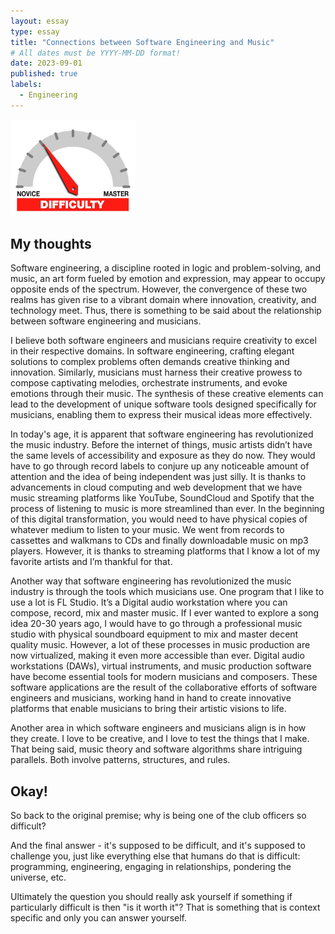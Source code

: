 ```yaml
---
layout: essay
type: essay
title: "Connections between Software Engineering and Music"
# All dates must be YYYY-MM-DD format!
date: 2023-09-01
published: true
labels:
  - Engineering
---
```


<img width="200px" class="rounded float-start pe-4" src="../img/difficulty/degree_difficulty.jpg">

## My thoughts

  Software engineering, a discipline rooted in logic and problem-solving, and music, an art form fueled by emotion and expression, may appear to occupy opposite ends of the spectrum. However, the convergence of these two realms has given rise to a vibrant domain where innovation, creativity, and technology meet. Thus, there is something to be said about the relationship between software engineering and musicians.

  I believe both software engineers and musicians require creativity to excel in their respective domains. In software engineering, crafting elegant solutions to complex problems often demands creative thinking and innovation. Similarly, musicians must harness their creative prowess to compose captivating melodies, orchestrate instruments, and evoke emotions through their music. The synthesis of these creative elements can lead to the development of unique software tools designed specifically for musicians, enabling them to express their musical ideas more effectively. 

  In today's age, it is apparent that software engineering has revolutionized the music industry. Before the internet of things, music artists didn’t have the same levels of accessibility and exposure as they do now. They would have to go through record labels to conjure up any noticeable amount of attention and the idea of being independent was just silly. It is thanks to advancements in cloud computing and web development that we have music streaming platforms like YouTube, SoundCloud and Spotify that the process of listening to music is more streamlined than ever. In the beginning of this digital transformation, you would need to have physical copies of whatever medium to listen to your music. We went from records to cassettes and walkmans to CDs and finally downloadable music on mp3 players. However, it is thanks to streaming platforms that I know a lot of my favorite artists and I’m thankful for that.

  Another way that software engineering has revolutionized the music industry is through the tools which musicians use. One program that I like to use a lot is FL Studio. It’s a Digital audio workstation where you can compose, record, mix and master music. If I ever wanted to explore a song idea 20-30 years ago, I would have to go through a professional music studio with physical soundboard equipment to mix and master decent quality music. However, a lot of these processes in music production are now virtualized, making it even more accessible than ever. Digital audio workstations (DAWs), virtual instruments, and music production software have become essential tools for modern musicians and composers. These software applications are the result of the collaborative efforts of software engineers and musicians, working hand in hand to create innovative platforms that enable musicians to bring their artistic visions to life.
 
  Another area in which software engineers and musicians align is in how they create. I love to be creative, and I love to test the things that I make. That being said, music theory and software algorithms share intriguing parallels. Both involve patterns, structures, and rules. 

## Okay!

So back to the original premise; why is being one of the club officers so difficult?

And the final answer - it's supposed to be difficult, and it's supposed to challenge you, just like everything else that humans do that is difficult: programming, engineering, engaging in relationships, pondering the universe, etc.

Ultimately the question you should really ask yourself if something if particularly difficult is then "is it worth it"? That is something that is context specific and only you can answer yourself.
